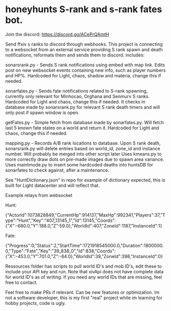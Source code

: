 # honeyhunts S-rank and s-rank fates bot.

Join the discord: https://discord.gg/ACePrQAmtH

Send ffxiv s ranks to discord through webhooks. This project is connecting to a websocket from an external service providing S rank spawn and death notifications, reformats them and sends them to discord.
includes:


sonarsrank.py - Sends S rank notifications using embed with map link. Edits post on new websocket events containing new info, such as player numbers and HP%. Hardcoded for Light, chaos, shadow and materia, change this if needed.

sonarfates.py - Sends fate notifications related to S-rank spawning, currently only relevant for Minhocao, Orghana and Senmurv S ranks. Hardcoded for Light and chaos, change this if needed.
It checks in database made by sonarsrank.py for relevant S rank death timers and will only post if spawn window is open.

getFates.py - Simple fetch from database made by sonarfates.py. Will fetch last 5 known fate states on a world and return it. Hardcoded for Light and chaos, change this if needed.

mapping.py - Records A/B rank locations to database. Upon S rank death, sonarsrank.py will delete entries based on world_id, zone_id and instance number. Will probably be merged into other script later
Uses kmeans.py to more correctly draw dots on pre-made images due to spawn area variance. 
Uses maintmode.py to insert some hardcoded deaths into huntsDB for sonarfates to check against, after a maintenance.

See "HuntDictionary.json" in repo for example of dictionary expected, this is built for Light datacenter and will reflect that.


Example relays from websocket

Hunt:

{"ActorId":1073828849,"CurrentHp":914137,"MaxHp":992341,"Players":37,"Type":"Hunt","Key":"407_13145_1","Id":13145,"Coords":{"X":-680.0,"Y":188.0,"Z":59.0},"WorldId":407,"ZoneId":1187,"InstanceId":1}

Fate:

{"Progress":0,"Status":2,"StartTime":1721918545000.0,"Duration":1800000.0,"Type":"Fate","Key":"39_838_0","Id":838,"Coords":{"X":-453.0,"Y":701.0,"Z":-84.0},"WorldId":39,"ZoneId":398,"InstanceId":0}


Ressources folder has scripts to pull world ID's and mob ID's, edit these to include your API key and run.
Note that xivApi does not have complete data for world ID's as of writing. If you need any world IDs that are missing, feel free to contact.


Feel free to make PRs if relevant. Can be new features or optimization. Im not a software developer, this is my first "real" project while im learning for hobby projects, code is ugly.
